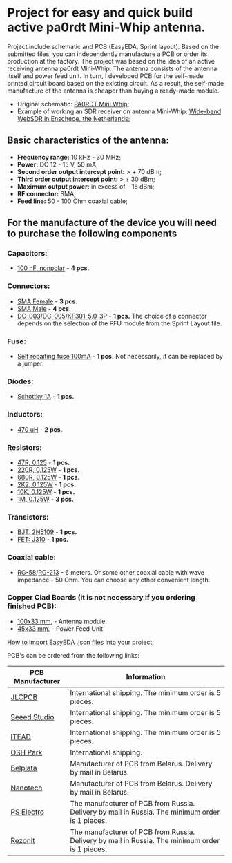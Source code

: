 # Project for easy and quick build active pa0rdt Mini-Whip antenna.

Project include schematic and PCB (EasyEDA, Sprint layout). Based on the submitted files, you can independently manufacture a PCB or order its production at the factory. The project was based on the idea of an active receiving antenna pa0rdt Mini-Whip. The antenna consists of the antenna itself and power feed unit. In turn, I developed PCB for the self-made printed circuit board based on the existing circuit. As a result, the self-made manufacture of the antenna is cheaper than buying a ready-made module.

- Original schematic: [PA0RDT Mini Whip];
- Example of working an SDR receiver on antenna Mini-Whip: [Wide-band WebSDR in Enschede, the Netherlands];

## Basic characteristics of the antenna:

- **Frequency range:** 10 kHz - 30 MHz;
- **Power:** DC 12 - 15 V, 50 mA;
- **Second order output intercept point:** > + 70 dBm;
- **Third order output intercept point:** > + 30 dBm;
- **Maximum output power:** in excess of – 15 dBm;
- **RF connector:** SMA;
- **Feed line:** 50 - 100 Ohm coaxial cable;

## For the manufacture of the device you will need to purchase the following components

### Capacitors:
* [100 nF, nonpolar](https://www.ebay.com/sch/i.html?_from=R40&_trksid=p2050601.m570.l1313.TR10.TRC2.A0.H0.X100nf.TRS2&_nkw=100nf&_sacat=0) - **4 pcs.**
### Connectors:
* [SMA Female](https://www.ebay.com/sch/i.html?_from=R40&_sacat=0&_nkw=sma+female&_blrs=spell_check) - **3 pcs.**
* [SMA Male](https://www.ebay.com/sch/i.html?_from=R40&_trksid=p2050601.m570.l1313.TR0.TRC0.A0.H0.Xsma+male.TRS5&_nkw=sma+male&_sacat=0) - **4 pcs.**
* [DC-003](https://www.ebay.com/sch/i.html?_from=R40&_trksid=p2050601.m570.l1313.TR0.TRC0.H0.Xdc-003.TRS0&_nkw=dc-003&_sacat=0)/[DC-005](https://www.ebay.com/sch/i.html?_from=R40&_trksid=p2050601.m570.l1313.TR10.TRC2.A0.H0.Xdc-005.TRS2&_nkw=dc-005&_sacat=0)/[KF301-5.0-3P](https://www.ebay.com/sch/i.html?_from=R40&_trksid=p2050601.m570.l1313.TR1.TRC0.A0.H0.XKF301-3P.TRS0&_nkw=KF301-3P&_sacat=0) - **1 pcs.** The choice of a connector depends on the selection of the PFU module from the Sprint Layout file.
### Fuse:
* [Self repaiting fuse 100mA](https://www.ebay.com/sch/i.html?_from=R40&_trksid=p2050601.m570.l1313.TR0.TRC0.A0.H0.Xmf-r+100mA.TRS5&_nkw=mf-r+100mA&_sacat=0) - **1 pcs.** Not necessarily, it can be replaced by a jumper.
### Diodes:
* [Schottky 1A](https://www.ebay.com/sch/i.html?_from=R40&_trksid=p2050601.m570.l1313.TR0.TRC0.H0.XSchottky+1A.TRS0&_nkw=Schottky+1A&_sacat=0) - **1 pcs.**
### Inductors:
* [470 uH](https://www.ebay.com/sch/i.html?_from=R40&_trksid=p2050601.m570.l1313.TR0.TRC0.H0.X470uh.TRS0&_nkw=470uh&_sacat=0) - **2 pcs.**
### Resistors:
* [47R, 0.125](https://www.ebay.com/sch/i.html?_from=R40&_trksid=p2050601.m570.l1313.TR1.TRC0.A0.H0.X47ohm.TRS0&_nkw=47ohm&_sacat=0) - **1 pcs.**
* [220R, 0.125W](https://www.ebay.com/sch/i.html?_from=R40&_trksid=p2050601.m570.l1313.TR3.TRC1.A0.H0.X220ohm.TRS0&_nkw=220ohm&_sacat=0) - **1 pcs.**
* [680R, 0.125W](https://www.ebay.com/sch/i.html?_from=R40&_trksid=p2050601.m570.l1313.TR1.TRC0.A0.H0.X680ohm.TRS0&_nkw=680ohm&_sacat=0) - **1 pcs.**
* [2K2, 0.125W](https://www.ebay.com/sch/i.html?_from=R40&_trksid=p2050601.m570.l1313.TR0.TRC0.A0.H0.X2.2k+ohm.TRS5&_nkw=2.2k+ohm&_sacat=0) - **1 pcs.**
* [10K, 0.125W](https://www.ebay.com/sch/i.html?_from=R40&_trksid=p2050601.m570.l1313.TR11.TRC1.A0.H0.X10k+ohm.TRS0&_nkw=10k+ohm&_sacat=0) - **1 pcs.**
* [1M, 0.125W](https://www.ebay.com/sch/i.html?_from=R40&_trksid=p2050601.m570.l1313.TR2.TRC0.A0.H0.X1m+ohm.TRS0&_nkw=1m+ohm&_sacat=0) - **3 pcs.**
### Transistors:
* [BJT: 2N5109](https://www.ebay.com/sch/i.html?_from=R40&_trksid=p2050601.m570.l1313.TR11.TRC2.A0.H0.X2n5109.TRS1&_nkw=2n5109&_sacat=0) - **1 pcs.**
* [FET: J310](https://www.ebay.com/sch/i.html?_from=R40&_trksid=p2050601.m570.l1313.TR12.TRC2.A0.H0.Xj310.TRS0&_nkw=j310&_sacat=0) - **1 pcs.**
### Coaxial cable:
* [RG-58](https://www.ebay.com/sch/i.html?_from=R40&_trksid=p2050601.m570.l1313.TR11.TRC2.A0.H0.Xrg58.TRS1&_nkw=rg58&_sacat=0)/[RG-213](https://www.ebay.com/sch/i.html?_from=R40&_trksid=p2050601.m570.l1313.TR9.TRC1.A0.H0.Xrg213.TRS0&_nkw=rg213&_sacat=0) - 6 meters. Or some other coaxial cable with wave impedance - 50 Ohm. You can choose any other convenient length.
### Copper Clad Boards (it is not necessary if you ordering finished PCB):
* [100x33 mm.](https://www.ebay.com/sch/i.html?_from=R40&_trksid=p2050601.m570.l1313.TR0.TRC0.H0.XCopper+Clad.TRS0&_nkw=Copper+Clad&_sacat=0) - Antenna module.
* [45x33 mm.](https://www.ebay.com/sch/i.html?_from=R40&_trksid=p2050601.m570.l1313.TR0.TRC0.H0.XCopper+Clad.TRS0&_nkw=Copper+Clad&_sacat=0) - Power Feed Unit.

[How to import EasyEDA .json files] into your project;

PCB's can be ordered from the following links:

| PCB Manufacturer | Information |
| ----- | ----- |
| [JLCPCB] | International shipping. The minimum order is 5 pieces.|
| [Seeed Studio] | International shipping. The minimum order is 5 pieces.|
| [ITEAD] | International shipping. The minimum order is 5 pieces.|
| [OSH Park] | International shipping. |
| [Belplata] | Manufacturer of PCB from Belarus. Delivery by mail in Belarus.|
| [Nanotech] | Manufacturer of PCB from Belarus. Delivery by mail in Belarus. |
| [PS Electro] | The manufacturer of PCB from Russia. Delivery by mail in Russia. The minimum order is 1 pieces.|
| [Rezonit] |  The manufacturer of PCB from Russia. Delivery by mail in Russia. The minimum order is 1 pieces. |

[PA0RDT Mini Whip]: <http://dl1dbc.net/SAQ/miniwhip.html>
[How to import EasyEDA .json files]: <https://easyeda.com/dillon/Backup_Your_EasyEDA_Project_Locally-JrecamWv5>
[JLCPCB]: <https://jlcpcb.com/quote>
[Seeed Studio]: <https://www.seeedstudio.com/fusion_pcb.html>
[ITEAD]: <https://www.itead.cc/open-pcb.html>
[OSH Park]: <https://oshpark.com/uploads/new>
[Belplata]: <http://www.belplata.by/on-line-order>
[PS Electro]: <http://www.pselectro.ru/zakaz_pechatnyh_plat/>
[Rezonit]: <http://www.rezonit.ru/service/calc/>
[Nanotech]: <http://www.pcb.by/index.php/clients/orderform>
[Wide-band WebSDR in Enschede, the Netherlands]: <http://websdr.ewi.utwente.nl:8901/>